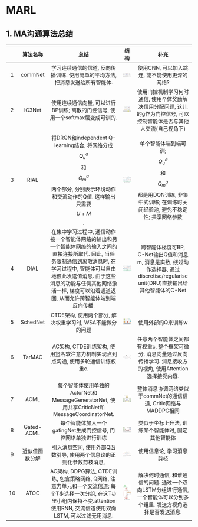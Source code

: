 # MARL

## 1. MA沟通算法总结

|       |    算法名称    |                                                                                                                                 总结                                                                                                                                  |               结构               |                                                              补充                                                               |
| :---: | :------------: | :-------------------------------------------------------------------------------------------------------------------------------------------------------------------------------------------------------------------------------------------------------------------: | :------------------------------: | :-----------------------------------------------------------------------------------------------------------------------------: |
|   1   |    commNet     |                                                                                             学习连续通信的信道, 反向传播训练. 使用简单的平均方法, 把消息发送给所有智能体.                                                                                              | ![](img/2020-10-21-22-19-21.png) |                                          使用CNN, 可以加入跳连, 能不能使用更深的网络?                                           |
|   2   |     IC3Net     |                                                                                             使用连续通信向量, 可以进行BP训练; 离散的门控信号, 使用一个softmax层变成可训的.                                                                                             | ![](img/2020-10-26-15-51-18.png) |     使用门控机制学习何时通信, 使用个体奖励解决信用分配问题, 这儿的g作为门控信号, 可以控制智能体是否与其他人交流(自己视角下)      |
|   3   |      RIAL      |                                                                  将DRQN和independent Q-learning结合, 将网络分成$$Q_u^a$$和$$Q_m^a$$两个部分, 分别表示环境动作和交流动作的Q值. 这样输出只需要$$U+M$$.                                                                   | ![](img/2020-10-26-15-56-00.png) |       单个智能体端到端可训; $$Q_u^a$$和$$Q_m^a$$都是用DQN训练, 非集中式训练; 在训练时关闭经验池, 避免不稳定性; 共享网络参数       |
|   4   |      DIAL      | 在集中学习过程中, 通信动作被一个智能体网络的输出和另一个智能体网络的输入之间的直接连接所取代. 因此, 当任务限制通信到离散消息时, 在学习过程中, 智能体可以自由地彼此发送值消息. 由于这些消息的功能与任何其他网络激活一样, 梯度可以沿着通道返回, 从而允许跨智能体端到端反向传播. | ![](img/2020-10-26-15-56-11.png) | 跨智能体梯度可BP, C-Net输出Q值和消息m, 消息是实数, 绕过动作选择器, 通过discretise/regularise unit(DRU)直接输出给其他智能体的C-Net |
|   5   |    SchedNet    |                                                                                                        CTDE架构, 使用两个部分, 解决权重学习时, WSA不能微分的问题                                                                                                         | ![](img/2020-10-14-21-30-28.png) |                                                       使用外部的Q来训练w                                                        |
|   6   |     TarMAC     |                                                                                            AC架构, CTDE训练架构, 使用签名软注意力机制实现点到点沟通, 使用多轮通信训练权重c.                                                                                             | ![](img/2020-10-14-21-39-26.png) |        任意两个智能体之间都有权重c, 整个框架可微分, 消息向量通过反向传播学习. 消息接收方的视角, 使用Attention选择接受内容.        |
|   7   |      ACML      |                                                                                     每个智能体使用单独的ActorNet和MessageGeneratorNet, 使用共享CriticNet和MessageCoordinatorNet.                                                                                      | ![](img/2020-10-21-22-25-50.png) |                                 整体消息协调网络类似于commNet的通信信道, Critic网络与MADDPG相同                                 |
|   8   |   Gated-ACML   |                                                                                                     每个智能体加入一个gatingNet生成门控信号, 门控网络单独进行训练                                                                                                     | ![](img/2020-10-21-22-28-46.png) |                                        类似于坐标上升法, 训练某个智能体时, 固定其他智能体                                        |
|   9   | 近似值函数分解 |                                                                                                 引入消息空间, 使用外部Q函数引导, 使用两个信息论的正则化参数剪枝消息, | ![](img/2020-10-21-22-35-13.png) |                                                     使用信息论, 学习消息剪枝                                                     |
|  10   |      ATOC      |                                        AC架构, DDPG算法, CTDE训练, 包含策略网络, Q网络, 注意力单元和一个交流信道; 每个T步选择一次分组, 在这T步里小组内保持不变.attention使用RNN, 交流信道使用双向LSTM, 可以过滤无用消息.                                         | ![](img/2020-10-26-15-44-11.png) |      解决何时通信, 和谁通信的问题. 通过一个双向LSTM分组进行通信, 一个智能体可以分到多个组里. 发送方视角选择是否发送消息.       |
